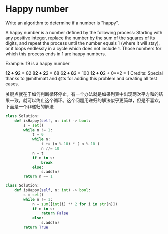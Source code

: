 # Happy number

Write an algorithm to determine if a number is "happy".

A happy number is a number defined by the following process: Starting with any positive integer, replace the number by the sum of the squares of its digits, and repeat the process until the number equals 1 (where it will stay), or it loops endlessly in a cycle which does not include 1. Those numbers for which this process ends in 1 are happy numbers.

Example: 19 is a happy number

1**2 + 9**2 = 82
8**2 + 2**2 = 68
6**2 + 8**2 = 100
1**2 + 0**2 + 0\*\*2 = 1
Credits:
Special thanks to @mithmatt and @ts for adding this problem and creating all test cases.


关键点就在于如何判断循环停止，有一个办法就是如果列表中出现两次平方和的结果一致，就可以终止这个循环。这个问题用递归的解法似乎更简单，但是不喜欢，下面是一个非递归的解法

```python
class Solution:
    def isHappy(self, n: int) -> bool:
        s = set()
        while n != 1:
            t = 0
            while n:
                t += (n % 10) * ( n % 10 )
                n //= 10
            n = t
            if n in s:
                break
            else:
                s.add(n)
        return n == 1

```

```python
class Solution:
    def isHappy(self, n: int) -> bool:
        s = set()
        while n != 1:
            n = sum([int(i) ** 2 for i in str(n)])
            if n in s:
                return False
            else:
                s.add(n)
        return True
```
